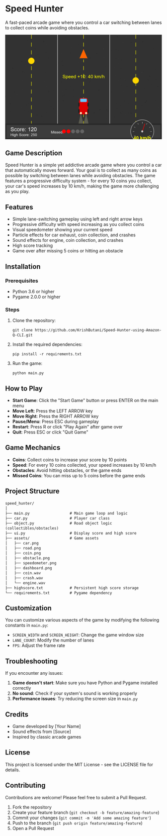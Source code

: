 # Speed Hunter

A fast-paced arcade game where you control a car switching between lanes to collect coins while avoiding obstacles.

![Speed Hunter Game](assets/screenshot.png)

## Game Description

Speed Hunter is a simple yet addictive arcade game where you control a car that automatically moves forward. Your goal is to collect as many coins as possible by switching between lanes while avoiding obstacles. The game features a progressive difficulty system - for every 10 coins you collect, your car's speed increases by 10 km/h, making the game more challenging as you play.

## Features

- Simple lane-switching gameplay using left and right arrow keys
- Progressive difficulty with speed increasing as you collect coins
- Visual speedometer showing your current speed
- Particle effects for car exhaust, coin collection, and crashes
- Sound effects for engine, coin collection, and crashes
- High score tracking
- Game over after missing 5 coins or hitting an obstacle

## Installation

### Prerequisites

- Python 3.6 or higher
- Pygame 2.0.0 or higher

### Steps

1. Clone the repository:
   ```
   git clone https://github.com/KrishButani/Speed-Hunter-using-Amazon-Q-CLI.git
   ```

2. Install the required dependencies:
   ```
   pip install -r requirements.txt
   ```

3. Run the game:
   ```
   python main.py
   ```

## How to Play

- **Start Game**: Click the "Start Game" button or press ENTER on the main menu
- **Move Left**: Press the LEFT ARROW key
- **Move Right**: Press the RIGHT ARROW key
- **Pause/Menu**: Press ESC during gameplay
- **Restart**: Press R or click "Play Again" after game over
- **Quit**: Press ESC or click "Quit Game"

## Game Mechanics

- **Coins**: Collect coins to increase your score by 10 points
- **Speed**: For every 10 coins collected, your speed increases by 10 km/h
- **Obstacles**: Avoid hitting obstacles, or the game ends
- **Missed Coins**: You can miss up to 5 coins before the game ends

## Project Structure

```
speed_hunter/
│
├── main.py                  # Main game loop and logic
├── car.py                   # Player car class
├── object.py                # Road object logic (collectibles/obstacles)
├── ui.py                    # Display score and high score
├── assets/                  # Game assets
│   ├── car.png
│   ├── road.png
│   ├── coin.png
│   ├── obstacle.png
│   ├── speedometer.png
│   ├── dashboard.png
│   ├── coin.wav
│   ├── crash.wav
│   └── engine.wav
├── highscore.txt            # Persistent high score storage
└── requirements.txt         # Pygame dependency
```

## Customization

You can customize various aspects of the game by modifying the following constants in `main.py`:

- `SCREEN_WIDTH` and `SCREEN_HEIGHT`: Change the game window size
- `LANE_COUNT`: Modify the number of lanes
- `FPS`: Adjust the frame rate

## Troubleshooting

If you encounter any issues:

1. **Game doesn't start**: Make sure you have Python and Pygame installed correctly
2. **No sound**: Check if your system's sound is working properly
3. **Performance issues**: Try reducing the screen size in `main.py`

## Credits

- Game developed by [Your Name]
- Sound effects from [Source]
- Inspired by classic arcade games

## License

This project is licensed under the MIT License - see the LICENSE file for details.

## Contributing

Contributions are welcome! Please feel free to submit a Pull Request.

1. Fork the repository
2. Create your feature branch (`git checkout -b feature/amazing-feature`)
3. Commit your changes (`git commit -m 'Add some amazing feature'`)
4. Push to the branch (`git push origin feature/amazing-feature`)
5. Open a Pull Request
